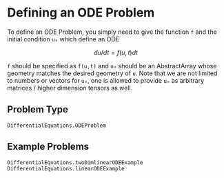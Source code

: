 # Defining an ODE Problem

To define an ODE Problem, you simply need to give the function ``f`` and the initial
condition ``u₀`` which define an ODE

```math
du/dt = f(u,t)dt
```

`f` should be specified as `f(u,t)` and `u₀` should be an AbstractArray whose
geometry matches the desired geometry of `u`. Note that we are not limited to
numbers or vectors for `u₀`, one is allowed to provide `u₀` as arbitrary
matrices / higher dimension tensors as well.

## Problem Type

```@docs
DifferentialEquations.ODEProblem
```

## Example Problems

```@docs
DifferentialEquations.twoDimlinearODEExample
DifferentialEquations.linearODEExample
```
